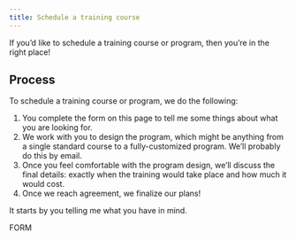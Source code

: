 ```yaml
---
title: Schedule a training course
---
```


If you’d like to schedule a training course or program, then you’re in the right place!

## Process

To schedule a training course or program, we do the following:

1. You complete the form on this page to tell me some things about what you are looking for.
2. We work with you to design the program, which might be anything from a single standard course to a fully-customized program. We’ll probably do this by email.
3. Once you feel comfortable with the program design, we’ll discuss the final details: exactly when the training would take place and how much it would cost.
4. Once we reach agreement, we finalize our plans!


It starts by you telling me what you have in mind.

FORM
